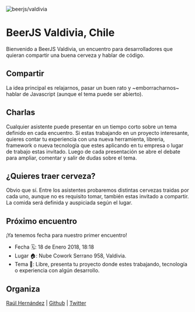 ![beerjs/valdivia](https://user-images.githubusercontent.com/362186/34363360-25e75678-ea5a-11e7-9a0c-c33b687c434f.jpg)                                                                                                
# BeerJS Valdivia, Chile

Bienvenido a BeerJS Valdivia, un encuentro para desarrolladores que quieran compartir una buena cerveza y hablar de código.

## Compartir

La idea principal es relajarnos, pasar un buen rato y ~emborracharnos~ hablar de Javascript (aunque el tema puede ser abierto).

## Charlas

Cualquier asistente puede presentar en un tiempo corto sobre un tema definido en cada encuentro. Si estas trabajando en un proyecto interesante, quieres contar tu experiencia con una nueva herramienta, libreria, framework o nueva tecnología que estes aplicando en tu empresa o lugar de trabajo estas invitado. 
Luego de cada presentación se abre el debate para ampliar, comentar y salir de dudas sobre el tema.

## ¿Quieres traer cerveza?

Obvio que sí. Entre los asistentes probaremos distintas cervezas traidas por cada uno, aunque no es requisito tomar, también estas invitado a compartir. La comida será definida y auspiciada según el lugar.

## Próximo encuentro

¡Ya tenemos fecha para nuestro primer encuentro!

* Fecha 🗓: 18 de Enero 2018, 18:18
* Lugar 🏠: Nube Cowork Serrano 958, Valdivia.
* Tema 🙊: Libre, presenta tu proyecto donde estes trabajando, tecnología o experiencia con algún desarrollo.


## Organiza

<a href="mailto:raulghm@gmail.com">Raúl Hernández<a/> | 
[Github](https://github.com/raulghm) | 
[Twitter](https://twitter.com/raulghm)
